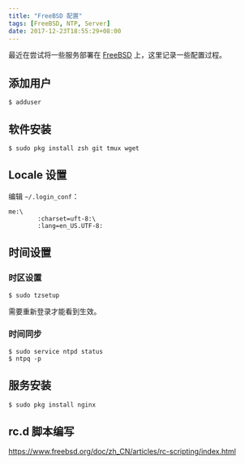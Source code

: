 ```yaml
---
title: "FreeBSD 配置"
tags: [FreeBSD, NTP, Server]
date: 2017-12-23T18:55:29+08:00
---
```


最近在尝试将一些服务部署在 [FreeBSD](https://www.freebsd.org/)
上，这里记录一些配置过程。


## 添加用户

```shell
$ adduser
```


## 软件安装

```shell
$ sudo pkg install zsh git tmux wget
```


## Locale 设置

编辑 `~/.login_conf`：

```
me:\
        :charset=uft-8:\
        :lang=en_US.UTF-8:
```


## 时间设置

### 时区设置

```shell
$ sudo tzsetup
```

需要重新登录才能看到生效。

### 时间同步

```shell
$ sudo service ntpd status
$ ntpq -p
```


## 服务安装

```shell
$ sudo pkg install nginx
```


## rc.d 脚本编写

<https://www.freebsd.org/doc/zh_CN/articles/rc-scripting/index.html>
